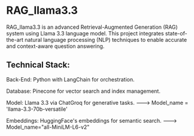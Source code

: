 # RAG_llama3.3
RAG_llama3.3 is an advanced Retrieval-Augmented Generation (RAG) system using Llama 3.3 language model. This project integrates state-of-the-art natural language processing (NLP) techniques to enable accurate and context-aware question answering.

Technical Stack:
----------------

Back-End: Python with LangChain for orchestration.

Database: Pinecone for vector search and index management.

Model: Llama 3.3 via ChatGroq for generative tasks. ---> Model_name = 'llama-3.3-70b-versatile'

Embeddings: HuggingFace's embeddings for semantic search. ---> Model_name="all-MiniLM-L6-v2"
